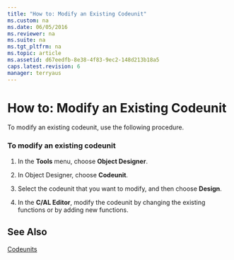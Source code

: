 ```yaml
---
title: "How to: Modify an Existing Codeunit"
ms.custom: na
ms.date: 06/05/2016
ms.reviewer: na
ms.suite: na
ms.tgt_pltfrm: na
ms.topic: article
ms.assetid: d67eedfb-8e38-4f83-9ec2-148d213b18a5
caps.latest.revision: 6
manager: terryaus
---
```

# How to: Modify an Existing Codeunit
To modify an existing codeunit, use the following procedure.  
  
### To modify an existing codeunit  
  
1.  In the **Tools** menu, choose **Object Designer**.  
  
2.  In Object Designer, choose **Codeunit**.  
  
3.  Select the codeunit that you want to modify, and then choose **Design**.  
  
4.  In the **C\/AL Editor**, modify the codeunit by changing the existing functions or by adding new functions.  
  
## See Also  
 [Codeunits](Codeunits.md)
